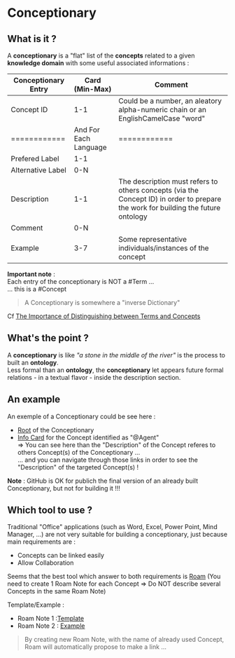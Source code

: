 Conceptionary
==

What is it ?
-
A __conceptionary__ is a "flat" list of the __concepts__ related to a given __knowledge domain__ with some useful associated informations :

<table>
    <thead>
        <tr>
            <th>Conceptionary Entry</th>
            <th>Card (Min-Max)</th>
            <th>Comment</th>
        </tr>
    </thead>
    <tbody>
        <tr>
            <td>Concept ID</td>
            <td>1-1</td>
            <td>Could be a number, an aleatory alpha-numeric chain or an EnglishCamelCase "word"</td>
        </tr>
          <tr>
            <td>============</td>
            <td>And For Each Language</td>
            <td>============</td>
        </tr>
        <tr>
            <td>Prefered Label</td>
            <td>1-1</td>
            <td></td>
        </tr>
        <tr>
            <td>Alternative Label</td>
            <td>0-N</td>
            <td></td>
        </tr>
        <tr>
            <td>Description</td>
            <td>1-1</td>
            <td>The description must refers to others concepts (via the Concept ID) in order to prepare the work for building the future ontology</td>
        </tr>
        <tr>
            <td>Comment</td>
            <td>0-N</td>
            <td></td>
        </tr>
        <tr>
            <td>Example</td>
            <td>3-7</td>
            <td>Some representative individuals/instances of the concept</td>
        </tr>
    </tbody>
</table>

__Important note__ :   
Each entry of the conceptionary is NOT a #Term ...   
... this is a #Concept   
> A Conceptionary is somewhere a "inverse Dictionary"

Cf <a href="https://www.semanticarts.com/the-importance-of-distinguishing-between-terms-and-concepts/">The Importance of Distinguishing between Terms and Concepts</a> 

What's the point ?
-
A __conceptionary__ is like _"a stone in the middle of the river"_ is the process to built an __ontology__.   
Less formal than an __ontology__, the __conceptionary__ let appears future formal relations - in a textual flavor - inside the description section.

An example
-
An exemple of a Conceptionary could be see here :
* <a href="https://github.com/iPlumb3r/EcosystemMapping/tree/master/1_Semantic/Conceptionary">Root</a> of the Conceptionary   
* <a href="https://github.com/iPlumb3r/EcosystemMapping/blob/master/1_Semantic/Conceptionary/%40Agent.md">Info Card</a> for the Concept identified as "@Agent"   
=> You can see here than the "Description" of the Concept referes to others Concept(s) of the Conceptionary ...   
... and you can navigate through those links in order to see the "Description" of the targeted Concept(s) !

__Note__ : GitHub is OK for publich the final version of an already built Conceptionary, but not for building it !!!


Which tool to use ?
-

Traditional "Office" applications (such as Word, Excel, Power Point, Mind Manager, ...) are not very suitable for building a conceptionary, just because main requirements are : 
   - Concepts can be linked easily
   - Allow Collaboration
   
 
 Seems that the best tool which answer to both requirements is <a href="https://roamresearch.com/">Roam</a> 
 (You need to create 1 Roam Note for each Concept => Do NOT describe several Concepts in the same Roam Note)

Template/Example : 
* Roam Note 1 :<a href="https://roamresearch.com/#/app/EntangledBootstrap/page/1fZzExIam">Template</a>   
* Roam Note 2 : <a href="https://roamresearch.com/#/app/EntangledBootstrap/page/S5u8LXV2A">Example</a>  

> By creating new Roam Note, with the name of already used Concept, Roam will automatically propose to make a link ...
  
 
 
